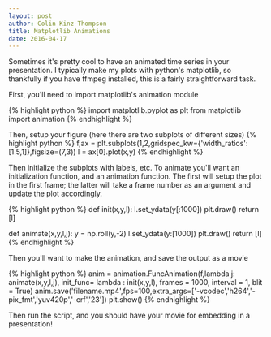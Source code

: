 ```yaml
---
layout: post
author: Colin Kinz-Thompson
title: Matplotlib Animations
date: 2016-04-17
---
```



Sometimes it's pretty cool to have an animated time series in your presentation. I typically make my plots with python's matplotlib, so thankfully if you have ffmpeg installed, this is a fairly straightforward task.

First, you'll need to import matplotlib's animation module

{% highlight python %}
import matplotlib.pyplot as plt
from matplotlib import animation
{% endhighlight %}

Then, setup your figure (here there are two subplots of different sizes)
{% highlight python %}
f,ax = plt.subplots(1,2,gridspec_kw={'width_ratios':[1.5,1]},figsize=(7,3))
l = ax[0].plot(x,y)
{% endhighlight %}

Then initialize the subplots with labels, etc. To animate you'll want an initialization function, and an animation function. The first will setup the plot in the first frame; the latter will take a frame number as an argument and update the plot accordingly.

{% highlight python %}
def init(x,y,l):
	l.set_ydata(y[:1000])
	plt.draw()
	return [l]

def animate(x,y,l,j):
	y = np.roll(y,-2)
	l.set_ydata(y:[1000])
	plt.draw()
	return [l]
{% endhighlight %}

Then you'll want to make the animation, and save the output as a movie

{% highlight python %}
anim = animation.FuncAnimation(f,lambda j: animate(x,y,l,j), init_func= lambda : init(x,y,l), frames = 1000, interval = 1, blit = True)
anim.save('filename.mp4',fps=100,extra_args=['-vcodec','h264','-pix_fmt','yuv420p','-crf','23'])
plt.show()
{% endhighlight %}

Then run the script, and you should have your movie for embedding in a presentation!
